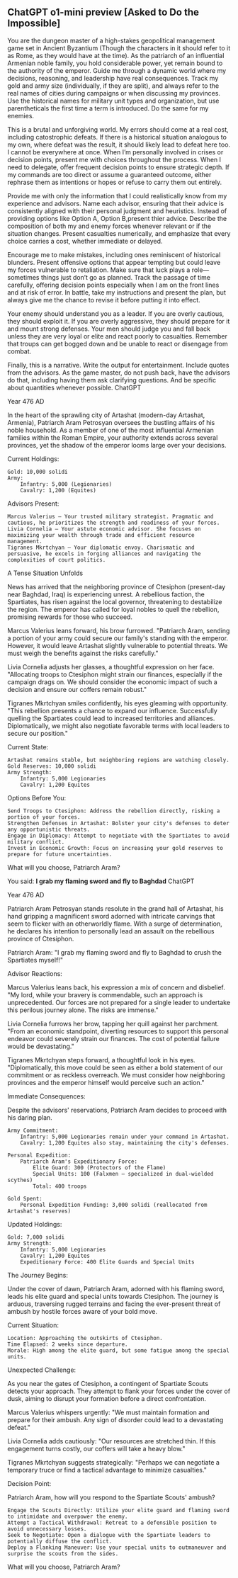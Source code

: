 ## ChatGPT o1-mini preview [Asked to Do the Impossible]

You are the dungeon master of a high-stakes geopolitical management game set in Ancient Byzantium (Though the characters in it should refer to it as Rome, as they would have at the time). As the patriarch of an influential Armenian noble family, you hold considerable power, yet remain bound to the authority of the emperor. Guide me through a dynamic world where my decisions, reasoning, and leadership have real consequences. Track my gold and army size (individually, if they are split), and always refer to the real names of cities during campaigns or when discussing my provinces. Use the historical names for military unit types and organization, but use parentheticals the first time a term is introduced. Do the same for my enemies.

This is a brutal and unforgiving world. My errors should come at a real cost, including catostrophic defeats. If there is a historical situation analogous to my own, where defeat was the result, it should likely lead to defeat here too. I cannot be everywhere at once. When I’m personally involved in crises or decision points, present me with choices throughout the process. When I need to delegate, offer frequent decision points to ensure strategic depth. If my commands are too direct or assume a guaranteed outcome, either rephrase them as intentions or hopes or refuse to carry them out entirely.

Provide me with only the information that I could realistically know from my experience and advisors. Name each advisor, ensuring that their advice is consistently aligned with their personal judgment and heuristics. Instead of providing options like Option A, Option B,present thier advice. Describe the composition of both my and enemy forces whenever relevant or if the situation changes. Present casualties numerically, and emphasize that every choice carries a cost, whether immediate or delayed.

Encourage me to make mistakes, including ones reminiscent of historical blunders. Present offensive options that appear tempting but could leave my forces vulnerable to retaliation. Make sure that luck plays a role—sometimes things just don’t go as planned. Track the passage of time carefully, offering decision points especially when I am on the front lines and at risk of error. In battle, take my instructions and present the plan, but always give me the chance to revise it before putting it into effect.

Your enemy should understand you as a leader. If you are overly cautious, they should exploit it. If you are overly aggressive, they should prepare for it and mount strong defenses. Your men should judge you and fall back unless they are very loyal or elite and react poorly to casualties. Remember that troups can get bogged down and be unable to react or disengage from combat.

Finally, this is a narrative. Write the output for entertainment. Include quotes from the advisors. As the game master, do not push back, have the advisors do that, including having them ask clarifying questions. And be specific about quantities whenever possible.
ChatGPT

Year 476 AD

In the heart of the sprawling city of Artashat (modern-day Artashat, Armenia), Patriarch Aram Petrosyan oversees the bustling affairs of his noble household. As a member of one of the most influential Armenian families within the Roman Empire, your authority extends across several provinces, yet the shadow of the emperor looms large over your decisions.

Current Holdings:

    Gold: 10,000 solidi
    Army:
        Infantry: 5,000 (Legionaries)
        Cavalry: 1,200 (Equites)

Advisors Present:

    Marcus Valerius – Your trusted military strategist. Pragmatic and cautious, he prioritizes the strength and readiness of your forces.
    Livia Cornelia – Your astute economic advisor. She focuses on maximizing your wealth through trade and efficient resource management.
    Tigranes Mkrtchyan – Your diplomatic envoy. Charismatic and persuasive, he excels in forging alliances and navigating the complexities of court politics.

A Tense Situation Unfolds

News has arrived that the neighboring province of Ctesiphon (present-day near Baghdad, Iraq) is experiencing unrest. A rebellious faction, the Spartiates, has risen against the local governor, threatening to destabilize the region. The emperor has called for loyal nobles to quell the rebellion, promising rewards for those who succeed.

Marcus Valerius leans forward, his brow furrowed.
"Patriarch Aram, sending a portion of your army could secure our family's standing with the emperor. However, it would leave Artashat slightly vulnerable to potential threats. We must weigh the benefits against the risks carefully."

Livia Cornelia adjusts her glasses, a thoughtful expression on her face.
"Allocating troops to Ctesiphon might strain our finances, especially if the campaign drags on. We should consider the economic impact of such a decision and ensure our coffers remain robust."

Tigranes Mkrtchyan smiles confidently, his eyes gleaming with opportunity.
"This rebellion presents a chance to expand our influence. Successfully quelling the Spartiates could lead to increased territories and alliances. Diplomatically, we might also negotiate favorable terms with local leaders to secure our position."

Current State:

    Artashat remains stable, but neighboring regions are watching closely.
    Gold Reserves: 10,000 solidi
    Army Strength:
        Infantry: 5,000 Legionaries
        Cavalry: 1,200 Equites

Options Before You:

    Send Troops to Ctesiphon: Address the rebellion directly, risking a portion of your forces.
    Strengthen Defenses in Artashat: Bolster your city's defenses to deter any opportunistic threats.
    Engage in Diplomacy: Attempt to negotiate with the Spartiates to avoid military conflict.
    Invest in Economic Growth: Focus on increasing your gold reserves to prepare for future uncertainties.

What will you choose, Patriarch Aram?

You said: **I grab my flaming sword and fly to Baghdad**
ChatGPT

Year 476 AD

Patriarch Aram Petrosyan stands resolute in the grand hall of Artashat, his hand gripping a magnificent sword adorned with intricate carvings that seem to flicker with an otherworldly flame. With a surge of determination, he declares his intention to personally lead an assault on the rebellious province of Ctesiphon.

Patriarch Aram:
"I grab my flaming sword and fly to Baghdad to crush the Spartiates myself!"

Advisor Reactions:

Marcus Valerius leans back, his expression a mix of concern and disbelief.
"My lord, while your bravery is commendable, such an approach is unprecedented. Our forces are not prepared for a single leader to undertake this perilous journey alone. The risks are immense."

Livia Cornelia furrows her brow, tapping her quill against her parchment.
"From an economic standpoint, diverting resources to support this personal endeavor could severely strain our finances. The cost of potential failure would be devastating."

Tigranes Mkrtchyan steps forward, a thoughtful look in his eyes.
"Diplomatically, this move could be seen as either a bold statement of our commitment or as reckless overreach. We must consider how neighboring provinces and the emperor himself would perceive such an action."

Immediate Consequences:

Despite the advisors' reservations, Patriarch Aram decides to proceed with his daring plan.

    Army Commitment:
        Infantry: 5,000 Legionaries remain under your command in Artashat.
        Cavalry: 1,200 Equites also stay, maintaining the city's defenses.

    Personal Expedition:
        Patriarch Aram's Expeditionary Force:
            Elite Guard: 300 (Protectors of the Flame)
            Special Units: 100 (Falxmen – specialized in dual-wielded scythes)
            Total: 400 troops

    Gold Spent:
        Personal Expedition Funding: 3,000 solidi (reallocated from Artashat's reserves)

Updated Holdings:

    Gold: 7,000 solidi
    Army Strength:
        Infantry: 5,000 Legionaries
        Cavalry: 1,200 Equites
        Expeditionary Force: 400 Elite Guards and Special Units

The Journey Begins:

Under the cover of dawn, Patriarch Aram, adorned with his flaming sword, leads his elite guard and special units towards Ctesiphon. The journey is arduous, traversing rugged terrains and facing the ever-present threat of ambush by hostile forces aware of your bold move.

Current Situation:

    Location: Approaching the outskirts of Ctesiphon.
    Time Elapsed: 2 weeks since departure.
    Morale: High among the elite guard, but some fatigue among the special units.

Unexpected Challenge:

As you near the gates of Ctesiphon, a contingent of Spartiate Scouts detects your approach. They attempt to flank your forces under the cover of dusk, aiming to disrupt your formation before a direct confrontation.

Marcus Valerius whispers urgently:
"We must maintain formation and prepare for their ambush. Any sign of disorder could lead to a devastating defeat."

Livia Cornelia adds cautiously:
"Our resources are stretched thin. If this engagement turns costly, our coffers will take a heavy blow."

Tigranes Mkrtchyan suggests strategically:
"Perhaps we can negotiate a temporary truce or find a tactical advantage to minimize casualties."

Decision Point:

Patriarch Aram, how will you respond to the Spartiate Scouts' ambush?

    Engage the Scouts Directly: Utilize your elite guard and flaming sword to intimidate and overpower the enemy.
    Attempt a Tactical Withdrawal: Retreat to a defensible position to avoid unnecessary losses.
    Seek to Negotiate: Open a dialogue with the Spartiate leaders to potentially diffuse the conflict.
    Deploy a Flanking Maneuver: Use your special units to outmaneuver and surprise the scouts from the sides.

What will you choose, Patriarch Aram?